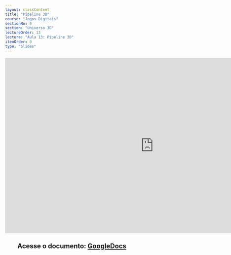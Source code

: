 ```yaml
---
layout: classContent
title: "Pipeline 3D"
course: "Jogos Digitais"
sectionNo: 0
section: "Universo 3D"
lectureOrder: 13
lecture: "Aula 13: Pipeline 3D"
itemOrder: 0
type: "Slides"
---
```


<iframe src="https://docs.google.com/presentation/d/e/2PACX-1vSZ_uzoPcQnMCztHtr-CL7wompzzhlwDFNqCxuWRLuuWd3rVOA_Flsc62jK65jrS6g8uwn-f4R9FA_c/embed?start=false&loop=false&delayms=3000" frameborder="0" width="960" height="569" allowfullscreen="true" mozallowfullscreen="true" webkitallowfullscreen="true"></iframe>

## &nbsp;&nbsp;&nbsp;&nbsp;&nbsp;&nbsp;&nbsp;&nbsp;Acesse o documento: [GoogleDocs](https://docs.google.com/presentation/d/1w9zLgB-ejuClxhGRhuafePmszebzsHXQGPq-jnQOV0U/edit?usp=sharing)
